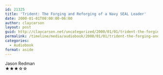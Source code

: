 ```yaml
---
id: 21325
title: 'Trident: The Forging and Reforging of a Navy SEAL Leader'
date: 2000-01-01T00:00:00-06:00
author: claycarson
layout: post
guid: http://claycarson.net/uncategorized/2000/01/01/trident-the-forging-and-reforging-of-a-navy-seal-leader/
permalink: /timeline/media/audiobook/2000/01/01/trident-the-forging-and-reforging-of-a-navy-seal-leader/
categories:
  - Audiobook
format: aside
---
```

<div class="media-details"></div>

<div class="media-creator">Jason Redman</div>

<div class="media-rating">★★★☆☆</div>